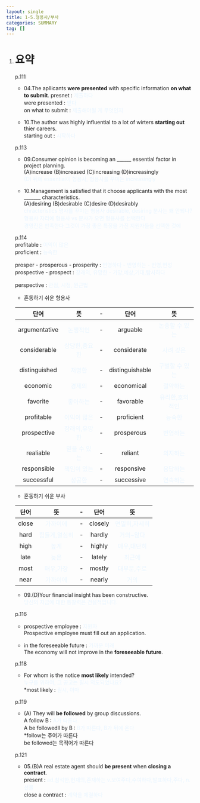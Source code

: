 ```yaml
---
layout: single
title: 1-5.형용사/부사
categories: SUMMARY
tag: []
---
```


1. # 요약
   p.111   
   - 04.The apllicants __were presented__ with specific information __on what to submit__.
   presnet : <span style="color:#E8F5FF">제출하다</span>   
   were presented : <span style="color:#E8F5FF">받다</span>   
   on what to submit : <span style="color:#E8F5FF">제출해야될 게 무엇인지</span>

   - 10.The author was highly influential to a lot of wirters __starting out__ thier careers.   
   starting out : <span style="color:#E8F5FF">시작하다</span>   

   p.113   
   - 09.Consumer opinion is becoming an ______ essential factor in project planning.   
   (A)increase (B)increased (C)increasing (D)increasingly   
   <span style="color:#E8F5FF">(D) 뒤에 essential이 형용사, 형용사를 꾸미는 increasingly</span>   

   - 10.Management is satisfied that it choose applicants with the most _______ characteristics.   
   (A)desiring (B)desirable (C)desire (D)desirably   
   <span style="color:#E8F5FF">chracteristics 명사를 꾸미는 형용사 desirable, desiring 분사는 왜 안되나? 형용사 자리에 형용사 vs 분사가 오면 형용사를 선택한다</span>   
   <span style="color:#E8F5FF">경영진은 만족한다 그것이 가장 좋은 특징을 가진 지원자들을 선택한 것에</span>   

   p.114   
   profitable : <span style="color:#E8F5FF">이익이 많은</span>   
   proficient : <span style="color:#E8F5FF">능숙한</span>   
   
   prosper - prosperous - prosperity : <span style="color:#E8F5FF">번영하다 - 번영하는 - 번영,번성</span>   
   prospective - prospect : <span style="color:#E8F5FF">장래의, 유망한 - 가망,예상,기대,탐사하다</span>

   perspective : <span style="color:#E8F5FF">관점, 시점, 원근법</span>   

   - 혼동하기 쉬운 형용사   

   |    단어     |                  뜻                |      -      |     단어     |                   뜻               |
   |:-----------:|:----------------------------------:|:----------:|:------------:|:----------------------------------:|
   |argumentative|  <span style="color:#E8F5FF">논쟁적인</span>   |-|arguable|<span style="color:#E8F5FF">논증할 수 있는</span>|
   |considerable |<span style="color:#E8F5FF">상당한,중요한</span>|-|considerate|<span style="color:#E8F5FF">사려 깊은</span>|
   |distinguished|<span style="color:#E8F5FF">저명한</span>|-|distinguishable|<span style="color:#E8F5FF">구별할 수 있는</span>|
   |   economic  |<span style="color:#E8F5FF">경제의</span>|-|economical|<span style="color:#E8F5FF">절약하는</span>|
   |   favorite  |  <span style="color:#E8F5FF">좋아하는</span>  |-|favorable|<span style="color:#E8F5FF">유리한,호의적인</span>|
   | profitable  | <span style="color:#E8F5FF">이익이 많은</span> |-|proficient|<span style="color:#E8F5FF">능숙한</span>|
   | prospective |<span style="color:#E8F5FF">장래의,유망한</span>|-|prosperous|<span style="color:#E8F5FF">번영하는</span>|
   |  realiable  |<span style="color:#E8F5FF">믿을 수 있는</span>|-|reliant|<span style="color:#E8F5FF">의지하는</span>|
   | responsible | <span style="color:#E8F5FF">책임이 있는</span> |-|responsive|<span style="color:#E8F5FF">응답하는</span>|
   |  successful |    <span style="color:#E8F5FF">성공한</span>  |-|successive|<span style="color:#E8F5FF">연속하는</span>|

   - 혼동하기 쉬운 부사   

   |     단어     |                뜻             |      -      |     단어     |                   뜻               |
   |:-----------:|:----------------------------------:|:----------:|:------------:|:----------------------------------:|
   |close|<span style="color:#E8F5FF">가까이에</span>|-|closely|<span style="color:#E8F5FF">면밀히,자세히</span>|
   |hard|<span style="color:#E8F5FF">힘들게,열심히</span>|-|hardly|<span style="color:#E8F5FF">거의~않다</span>|
   |high|<span style="color:#E8F5FF">높게</span>|-|highly|<span style="color:#E8F5FF">매우,대단히</span>|
   |late|<span style="color:#E8F5FF">늦은</span>|-|lately|<span style="color:#E8F5FF">최근에</span>|
   |most|<span style="color:#E8F5FF">매우,가장</span>|-|mostly|<span style="color:#E8F5FF">대부분,주로</span>|
   |near|<span style="color:#E8F5FF">가까이에</span>|-|nearly|<span style="color:#E8F5FF">거의</span>|

   - 09.(D)Your financial insight has been constructive.   
   <span style="color:#E8F5FF">당신의 자금에 대한 통찰력은 건설적입니다.</span>   
   
   p.116   
   - prospective employee : <span style="color:#E8F5FF">지원자</span>   
   Prospective employee must fill out an application.   

   - in the foreseeable future : <span style="color:#E8F5FF">가까운 미래</span>   
   The economy will not improve in the __foreseeable future__.   

   p.118   
   - For whom is the notice __most likely__ intended?   
   <span style="color:#E8F5FF">누구를 위하여, 그 공고는 필시 의도되었나요?</span>   
   *most likely : <span style="color:#E8F5FF">필시, 아마</span>   

   p.119   
   - (A) They will __be followed__ by  group discussions.   
   A follow B : <span style="color:#E8F5FF">A가 따른다.</span>   
   A be followedll by B : <span style="color:#E8F5FF">B가 따른다, 
   B가 뒤에 온다</span>   
   *follow는 주어가 따른다   
   be followed는 목적어가 따른다   

   p.121   
   - 05.(B)A real estate agent should __be present__ when __closing a contract__.   
   present : <span style="color:#E8F5FF">ad.참석한,현재의,존재하는 v.보여주다,수여하다,발표하다,주다, n.선물</span>   
   close a contract : <span style="color:#E8F5FF">계약을 체결하다</span>   
   
   
   






